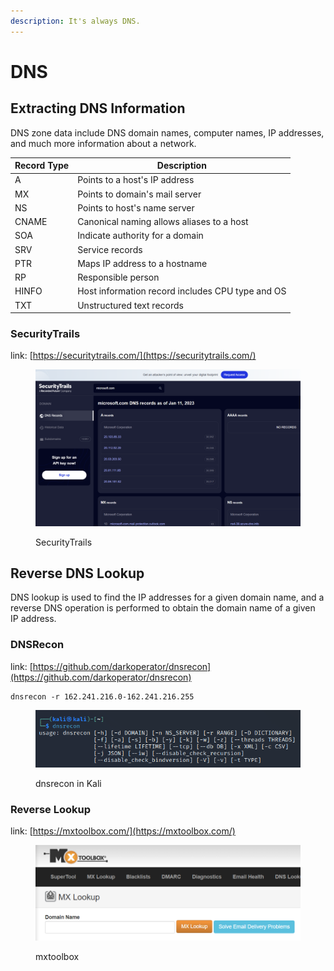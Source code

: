 ```yaml
---
description: It's always DNS.
---
```


# DNS

## Extracting DNS Information

DNS zone data include DNS domain names, computer names, IP addresses, and much more information about a network.

| Record Type | Description                                      |
| ----------- | ------------------------------------------------ |
| A           | Points to a host's IP address                    |
| MX          | Points to domain's mail server                   |
| NS          | Points to host's name server                     |
| CNAME       | Canonical naming allows aliases to a host        |
| SOA         | Indicate authority for a domain                  |
| SRV         | Service records                                  |
| PTR         | Maps IP address to a hostname                    |
| RP          | Responsible person                               |
| HINFO       | Host information record includes CPU type and OS |
| TXT         | Unstructured text records                        |

### SecurityTrails

link: [https://securitytrails.com/](https://securitytrails.com/)

<figure><img src="../../.gitbook/assets/image (2).png" alt=""><figcaption><p>SecurityTrails</p></figcaption></figure>

## Reverse DNS Lookup

DNS lookup is used to find the IP addresses for a given domain name, and a reverse DNS operation is performed to obtain the domain name of a given IP address.

### DNSRecon

link: [https://github.com/darkoperator/dnsrecon](https://github.com/darkoperator/dnsrecon)

```
dnsrecon -r 162.241.216.0-162.241.216.255
```

<figure><img src="../../.gitbook/assets/image (5).png" alt=""><figcaption><p>dnsrecon in Kali</p></figcaption></figure>

### Reverse Lookup

link: [https://mxtoolbox.com/](https://mxtoolbox.com/)

<figure><img src="../../.gitbook/assets/image (1).png" alt=""><figcaption><p>mxtoolbox</p></figcaption></figure>
